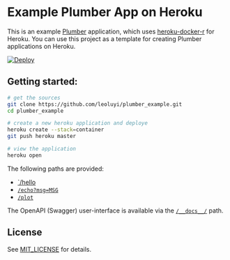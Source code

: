 # Example Plumber App on Heroku

This is an example [Plumber][1] application, which uses [heroku-docker-r][2] for Heroku. You can use this project as a template for creating Plumber applications on Heroku.

[![Deploy](https://www.herokucdn.com/deploy/button.svg)](https://heroku.com/deploy)

## Getting started:

```bash
# get the sources
git clone https://github.com/leoluyi/plumber_example.git
cd plumber_example

# create a new heroku application and deploye
heroku create --stack=container
git push heroku master

# view the application
heroku open
```

The following paths are provided:

* [`/hello](plumber.R#L2)
* [`/echo?msg=MSG`](plumber.R#L10)
* [`/plot`](plumber.R#L18)

The OpenAPI (Swagger) user-interface is available via the [`/__docs__/`](app.R#L10) path.

## License

See [MIT_LICENSE](MIT_LICENSE) for details.

[1]: https://www.rplumber.io
[2]: https://github.com/virtualstaticvoid/heroku-docker-r
